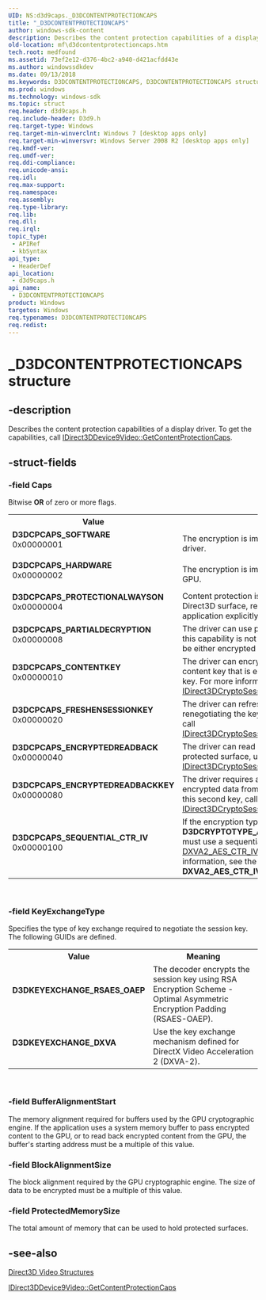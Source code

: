 ```yaml
---
UID: NS:d3d9caps._D3DCONTENTPROTECTIONCAPS
title: "_D3DCONTENTPROTECTIONCAPS"
author: windows-sdk-content
description: Describes the content protection capabilities of a display driver.
old-location: mf\d3dcontentprotectioncaps.htm
tech.root: medfound
ms.assetid: 73ef2e12-d376-4bc2-a940-d421acfdd43e
ms.author: windowssdkdev
ms.date: 09/13/2018
ms.keywords: D3DCONTENTPROTECTIONCAPS, D3DCONTENTPROTECTIONCAPS structure [Media Foundation], D3DCPCAPS_CONTENTKEY, D3DCPCAPS_ENCRYPTEDREADBACK, D3DCPCAPS_ENCRYPTEDREADBACKKEY, D3DCPCAPS_FRESHENSESSIONKEY, D3DCPCAPS_HARDWARE, D3DCPCAPS_PARTIALDECRYPTION, D3DCPCAPS_PROTECTIONALWAYSON, D3DCPCAPS_SEQUENTIAL_CTR_IV, D3DCPCAPS_SOFTWARE, D3DKEYEXCHANGE_DXVA, D3DKEYEXCHANGE_RSAES_OAEP, _D3DCONTENTPROTECTIONCAPS, d3d9caps/D3DCONTENTPROTECTIONCAPS, mf.d3dcontentprotectioncaps
ms.prod: windows
ms.technology: windows-sdk
ms.topic: struct
req.header: d3d9caps.h
req.include-header: D3d9.h
req.target-type: Windows
req.target-min-winverclnt: Windows 7 [desktop apps only]
req.target-min-winversvr: Windows Server 2008 R2 [desktop apps only]
req.kmdf-ver: 
req.umdf-ver: 
req.ddi-compliance: 
req.unicode-ansi: 
req.idl: 
req.max-support: 
req.namespace: 
req.assembly: 
req.type-library: 
req.lib: 
req.dll: 
req.irql: 
topic_type:
 - APIRef
 - kbSyntax
api_type:
 - HeaderDef
api_location:
 - d3d9caps.h
api_name:
 - D3DCONTENTPROTECTIONCAPS
product: Windows
targetos: Windows
req.typenames: D3DCONTENTPROTECTIONCAPS
req.redist: 
---
```


# _D3DCONTENTPROTECTIONCAPS structure


## -description


Describes the content protection capabilities of a display driver. To get the capabilities, call <a href="https://msdn.microsoft.com/4093e64c-340d-4f66-97ed-45bae3b259eb">IDirect3DDevice9Video::GetContentProtectionCaps</a>.


## -struct-fields




### -field Caps

Bitwise <b>OR</b> of zero or more flags.

<table>
<tr>
<th>Value</th>
<th>Meaning</th>
</tr>
<tr>
<td width="40%"><a id="D3DCPCAPS_SOFTWARE"></a><a id="d3dcpcaps_software"></a><dl>
<dt><b>D3DCPCAPS_SOFTWARE</b></dt>
<dt>0x00000001</dt>
</dl>
</td>
<td width="60%">
The encryption is implemented in software by the driver. 

</td>
</tr>
<tr>
<td width="40%"><a id="D3DCPCAPS_HARDWARE"></a><a id="d3dcpcaps_hardware"></a><dl>
<dt><b>D3DCPCAPS_HARDWARE</b></dt>
<dt>0x00000002</dt>
</dl>
</td>
<td width="60%">
The encryption is implemented in hardware by the GPU.

</td>
</tr>
<tr>
<td width="40%"><a id="D3DCPCAPS_PROTECTIONALWAYSON"></a><a id="d3dcpcaps_protectionalwayson"></a><dl>
<dt><b>D3DCPCAPS_PROTECTIONALWAYSON</b></dt>
<dt>0x00000004</dt>
</dl>
</td>
<td width="60%">
Content protection is always applied to a protected Direct3D surface, regardless of whether the application explicitly enables content protection.

</td>
</tr>
<tr>
<td width="40%"><a id="D3DCPCAPS_PARTIALDECRYPTION"></a><a id="d3dcpcaps_partialdecryption"></a><dl>
<dt><b>D3DCPCAPS_PARTIALDECRYPTION</b></dt>
<dt>0x00000008</dt>
</dl>
</td>
<td width="60%">
The driver can use partially encrypted buffers. If this capability is not present, the entire buffer must be either encrypted or clear.

</td>
</tr>
<tr>
<td width="40%"><a id="D3DCPCAPS_CONTENTKEY"></a><a id="d3dcpcaps_contentkey"></a><dl>
<dt><b>D3DCPCAPS_CONTENTKEY</b></dt>
<dt>0x00000010</dt>
</dl>
</td>
<td width="60%">
The driver can encrypt data using a separate content key that is encrypted using the session key. For more information, see <a href="https://msdn.microsoft.com/03032a3f-e10f-4f40-837e-01b7b113b29e">IDirect3DCryptoSession9::DecryptionBlt</a>.

</td>
</tr>
<tr>
<td width="40%"><a id="D3DCPCAPS_FRESHENSESSIONKEY"></a><a id="d3dcpcaps_freshensessionkey"></a><dl>
<dt><b>D3DCPCAPS_FRESHENSESSIONKEY</b></dt>
<dt>0x00000020</dt>
</dl>
</td>
<td width="60%">
The driver can refresh the session key without renegotiating the key. To refresh the session key, call <a href="https://msdn.microsoft.com/f25ad491-9ffb-40d1-94c3-af0cbae553bf">IDirect3DCryptoSession9::StartSessionKeyRefresh</a>.

</td>
</tr>
<tr>
<td width="40%"><a id="D3DCPCAPS_ENCRYPTEDREADBACK"></a><a id="d3dcpcaps_encryptedreadback"></a><dl>
<dt><b>D3DCPCAPS_ENCRYPTEDREADBACK</b></dt>
<dt>0x00000040</dt>
</dl>
</td>
<td width="60%">
The driver can read back encrypted data from a protected surface, using the <a href="https://msdn.microsoft.com/42aa21d3-7c38-4058-b766-454be8b1ae80">IDirect3DCryptoSession9::EncryptionBlt</a> method.

</td>
</tr>
<tr>
<td width="40%"><a id="D3DCPCAPS_ENCRYPTEDREADBACKKEY"></a><a id="d3dcpcaps_encryptedreadbackkey"></a><dl>
<dt><b>D3DCPCAPS_ENCRYPTEDREADBACKKEY</b></dt>
<dt>0x00000080</dt>
</dl>
</td>
<td width="60%">
The driver requires a separate key to read encrypted data from a protected surface. To get this second key, call <a href="https://msdn.microsoft.com/c06b42b7-dc8a-4004-b2c5-37accc76db40">IDirect3DCryptoSession9::GetEncryptionBltKey</a>. 

</td>
</tr>
<tr>
<td width="40%"><a id="D3DCPCAPS_SEQUENTIAL_CTR_IV"></a><a id="d3dcpcaps_sequential_ctr_iv"></a><dl>
<dt><b>D3DCPCAPS_SEQUENTIAL_CTR_IV</b></dt>
<dt>0x00000100</dt>
</dl>
</td>
<td width="60%">
If the encryption type is <b>D3DCRYPTOTYPE_AES128_CTR</b>, the application must use a sequential count in the <a href="https://msdn.microsoft.com/acde4bbb-2a14-4237-b426-a157a9781f40">DXVA2_AES_CTR_IV</a>  structure. For more information, see the remarks for <b>DXVA2_AES_CTR_IV</b>.

</td>
</tr>
</table>
 


### -field KeyExchangeType

Specifies the type of key exchange required to negotiate the session key. The following GUIDs are defined.

<table>
<tr>
<th>Value</th>
<th>Meaning</th>
</tr>
<tr>
<td width="40%"><a id="D3DKEYEXCHANGE_RSAES_OAEP"></a><a id="d3dkeyexchange_rsaes_oaep"></a><dl>
<dt><b>D3DKEYEXCHANGE_RSAES_OAEP</b></dt>
</dl>
</td>
<td width="60%">
The decoder encrypts the session key using RSA Encryption Scheme - Optimal Asymmetric Encryption Padding (RSAES-OAEP).

</td>
</tr>
<tr>
<td width="40%"><a id="D3DKEYEXCHANGE_DXVA"></a><a id="d3dkeyexchange_dxva"></a><dl>
<dt><b>D3DKEYEXCHANGE_DXVA</b></dt>
</dl>
</td>
<td width="60%">
Use the key exchange mechanism defined for DirectX Video Acceleration 2 (DXVA-2). 

</td>
</tr>
</table>
 


### -field BufferAlignmentStart

The memory alignment required for buffers used by the GPU cryptographic engine. If the application uses a system memory buffer to pass encrypted content to the GPU, or to read back encrypted content from the GPU, the buffer's starting address must be a multiple of this value.


### -field BlockAlignmentSize

The block alignment required by the GPU cryptographic engine. The size of data to be encrypted must be a multiple of this value.


### -field ProtectedMemorySize

The total amount of memory that can be used to hold protected surfaces.


## -see-also




<a href="https://msdn.microsoft.com/584c087e-53f0-42d8-99ed-a0d013379363">Direct3D Video Structures</a>



<a href="https://msdn.microsoft.com/4093e64c-340d-4f66-97ed-45bae3b259eb">IDirect3DDevice9Video::GetContentProtectionCaps</a>
 

 

